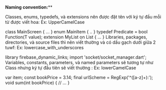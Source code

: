 **Naming convention:****

Classes, enums, typedefs, và extensions nên được đặt tên với ký tự đầu mỗi từ được viết hoa: Ex: UpperCamelCase

class MainScreen { ... }
enum MainItem { .. }
typedef Predicate<T> = bool Function(T value);
extension MyList<T> on List<T> { ... }
Libraries, packages, directories, và source files thì nên viết thường và có dấu gạch dưới giữa 2 tuwf: Ex: lowercase_with_underscores

library firebase_dynamic_links;
import 'socket/socket_manager.dart';
Variables, constants, parameters, và named parameters sẽ tương tự như Class nhưng ký tự đầu tiên sẽ viết thường : Ex: lowerCamelCase

var item;
const bookPrice = 3.14;
final urlScheme = RegExp('^([a-z]+):');
void sum(int bookPrice) {
  // ...
}
